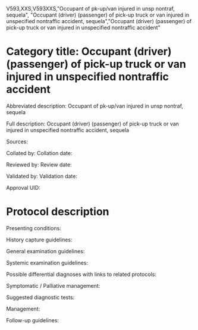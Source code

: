 V593,XXS,V593XXS,"Occupant of pk-up/van injured in unsp nontraf, sequela", "Occupant (driver) (passenger) of pick-up truck or van injured in unspecified nontraffic accident, sequela","Occupant (driver) (passenger) of pick-up truck or van injured in unspecified nontraffic accident"
# Category title: Occupant (driver) (passenger) of pick-up truck or van injured in unspecified nontraffic accident

Abbreviated description: Occupant of pk-up/van injured in unsp nontraf, sequela

Full description: Occupant (driver) (passenger) of pick-up truck or van injured in unspecified nontraffic accident, sequela

Sources:

Collated by:
Collation date:

Reviewed by:
Review date:

Validated by:
Validation date:

Approval UID:

# Protocol description

Presenting conditions:

History capture guidelines:

General examination guidelines:

Systemic examination guidelines:

Possible differential diagnoses with links to related protocols:

Symptomatic / Palliative management:

Suggested diagnostic tests:

Management:

Follow-up guidelines:
